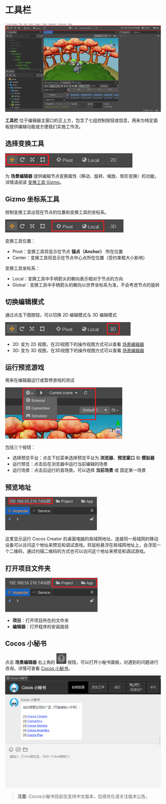 # 工具栏

![toolbar](toolbar/toolbarEdit.png)

**工具栏** 位于编辑器主窗口的正上方，包含了七组控制按钮或信息，用来为特定面板提供编辑功能或方便我们实施工作流。

## 选择变换工具

![transform tool](toolbar/transform_tool.png)

为 **场景编辑器** 提供编辑节点变换属性（移动、旋转、缩放、矩形变换）的功能，详情请阅读 [变换工具 Gizmo](../editor/scene/transform-gizmo.md)。

## Gizmo 坐标系工具

控制变换工具出现在节点的位置和变换工具的坐标系。

![gizmo position](toolbar/gizmo_position.png)

变换工具位置：

- Pivot：变换工具将显示在节点 **锚点（Anchor）** 所在位置
- Center：变换工具将显示在节点中心点所在位置（受约束框大小影响）

变换工具坐标系：

- Local：变换工具中手柄箭头的朝向表示相对于节点的方向
- Global：变换工具中手柄箭头的朝向以世界坐标系为准，不会考虑节点的旋转

## 切换编辑模式

通过点击下图按钮，可以切换 2D 编辑模式与 3D 编辑模式

![2d3d](toolbar/2d3d.png)

- 2D: 变为 2D 视图，在2D视图下的操作视图方式可以查看 [场景编辑器](../editor/scene/index.md)
- 3D: 变为 3D 视图，在3D视图下的操作视图方式可以查看 [场景编辑器](../editor/scene/index.md)

## 运行预览游戏

用来在编辑器运行或暂停游戏的测试

![preview](toolbar/preview.png)

包括三个按钮：

- 选择预览平台：点击下拉菜单选择预览平台为 **浏览器**、**预览窗口** 和 **模拟器**
- 运行预览：点击后在浏览器中运行当前编辑的场景
- 运行场景：点击后运行的首场景。可以选择 **当前场景** 或 固定某一场景

## 预览地址

![preview url](toolbar/preview_url.png)

这里显示运行 Cocos Creator 的桌面电脑的局域网地址，连接同一局域网的移动设备可以访问这个地址来预览和调试游戏。将鼠标悬浮在局域网地址上，会浮现一个二维码，通过扫描二维码的方式也可以访问这个地址来预览和调试游戏。

## 打开项目文件夹

![open project](toolbar/open_project.png)

- **项目**：打开项目所在的文件夹
- **编辑器**：打开程序的安装路径

## Cocos 小秘书

点击 **场景编辑器** 右上角的 ![smallSecretary](toolbar/smallSecretary.png) 按钮，可以打开小秘书面板，对遇到的问题进行咨询，详情可查看 [Cocos 小秘书](https://www.cocos.com/assistant)。

![small](toolbar/small.png)

>**注意**: Cocos小秘书目前仅支持中文版本，后续优化请关注版本公告。
